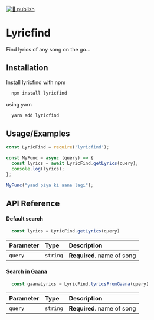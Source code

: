 [![🚀 publish](https://github.com/mixmaker/lyricfind/actions/workflows/publish.yml/badge.svg)](https://github.com/mixmaker/lyricfind/actions/workflows/publish.yml)
# Lyricfind

Find lyrics of any song on the go...


## Installation

Install lyricfind with npm

```bash
  npm install lyricfind
```

using yarn
```bash
  yarn add lyricfind
```
## Usage/Examples

```javascript
const LyricFind = require('lyricfind');

const MyFunc = async (query) => {
  const lyrics = await LyricFind.getLyrics(query);
  console.log(lyrics);
};

MyFunc("yaad piya ki aane lagi");
```

## API Reference

#### Default search

```javascript
  const lyrics = LyricFind.getLyrics(query)
```

| Parameter | Type     | Description                |
| :-------- | :------- | :------------------------- |
| `query` | `string` | **Required**. name of song |

#### Search in [Gaana]('https://gaana.com')

```javascript
  const gaanaLyrics = LyricFind.lyricsFromGaana(query)
```

| Parameter | Type     | Description                       |
| :-------- | :------- | :-------------------------------- |
| `query`      | `string` | **Required**. name of song |



